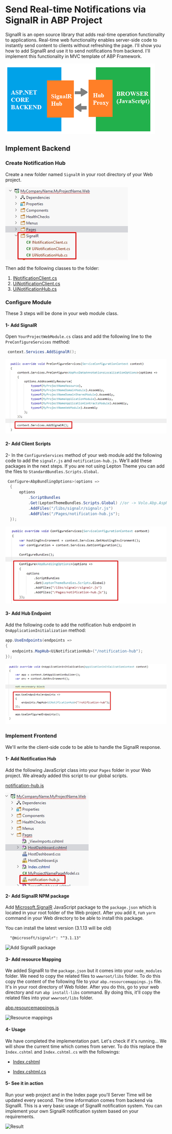 # Send Real-time Notifications via SignalR in ABP Project

SignalR is an open source library that adds real-time operation functionality to applications. Real-time web functionality enables server-side code to instantly send content to clients without refreshing the page. I'll show you how to add SignalR and use it to send notifications from backend. I'll implement this functionality in MVC template of ABP Framework.

![signalr-architecture](signalr-architecture.png)

## Implement Backend

### Create Notification Hub

Create a new folder named `SignalR` in your root directory of your Web project.

![SignalR Folder](signalr-folder.jpg)

Then add the following classes to the folder:

1. [INotificationClient.cs](https://gist.github.com/ebicoglu/f7dc22cca2d353f8bf7f68a03e3395b8#file-inotificationclient-cs)
2. [UiNotificationClient.cs](https://gist.github.com/ebicoglu/f7dc22cca2d353f8bf7f68a03e3395b8#file-uinotificationclient-cs)
3. [UiNotificationHub.cs](https://gist.github.com/ebicoglu/f7dc22cca2d353f8bf7f68a03e3395b8#file-uinotificationhub-cs)

### Configure Module

These 3 steps will be done in your web module class.

#### 1- Add SignalR

Open `YourProjectWebModule.cs` class and add the following line to the `PreConfigureServices` method:

```csharp
 context.Services.AddSignalR();
```



![PreConfigureServices](preconfigureservices.jpg)



#### 2- Add Client Scripts

2- In the `ConfigureServices` method of your web module add the following code to add the `signalr.js` and `notification-hub.js`. We'll add these packages in the next steps. If you are not using Lepton Theme you can add the files to `StandardBundles.Scripts.Global`.

```csharp
 Configure<AbpBundlingOptions>(options =>
  {
      options
          .ScriptBundles
          .Get(LeptonThemeBundles.Scripts.Global) //or -> Volo.Abp.AspNetCore.Mvc.UI.Theme.Shared.Bundling.StandardBundles.Scripts.Global
          .AddFiles("/libs/signalr/signalr.js")
          .AddFiles("/Pages/notification-hub.js");
  });
  ```
 
![Script Bundles](add-script-bundles.jpg)

#### 3- Add Hub Endpoint

Add the following code to add the notification hub endpoint in `OnApplicationInitialization`  method:

```csharp
app.UseEndpoints(endpoints =>
{
   endpoints.MapHub<UiNotificationHub>("/notification-hub");
});
```

![Add endpoint](add-endpoint.jpg)

### Implement Frontend

We'll write the client-side code to be able to handle the SignalR response. 

#### 1- Add Notification Hub 

Add the following JavaScript class into your `Pages` folder in your Web project. We already added this script to our global scripts.

[notification-hub.js](https://gist.github.com/ebicoglu/f7dc22cca2d353f8bf7f68a03e3395b8#file-notification-hub-js)

![notification-hub.js](notification-hub.jpg)

#### 2- Add SignalR NPM package

Add [Microsoft.SignalR](https://www.npmjs.com/package/@microsoft/signalr) JavaScript package to the `package.json` which is located in your root folder of the Web project. After you add it, run `yarn` command in your Web directory to be able to install this package.

You can install the latest version (3.1.13 will be old)
```
  "@microsoft/signalr": "^3.1.13"
````

![Add SignalR package](signalr-package.jpg)

#### 3- Add resource Mapping

We added SignalR to the `package.json` but it comes into your `node_modules` folder. We need to copy the related files to `wwwroot/libs` folder. To do this copy the content of the following file to your `abp.resourcemappings.js` file. It's in your root directory of Web folder. After you do this, go to your web directory and run `abp install-libs` command. By doing this, it'll copy the related files into your `wwwroot/libs` folder.

[abp.resourcemappings.js](https://gist.github.com/ebicoglu/f7dc22cca2d353f8bf7f68a03e3395b8#file-abp-resourcemapping-js)

![Resource mappings](resource-mappings.jpg)

#### 4- Usage

We have completed the implementation part. Let's check if it's running...
We will show the current time which comes from server.
To do this replace the `Index.cshtml` and `Index.cshtml.cs` with the followings:

- [Index.cshtml](https://gist.github.com/ebicoglu/f7dc22cca2d353f8bf7f68a03e3395b8#file-index-cshtml)

- [Index.cshtml.cs](https://gist.github.com/ebicoglu/f7dc22cca2d353f8bf7f68a03e3395b8#file-index-cshtml-cs)


#### 5- See it in action

Run your web project and in the Index page you'll Server Time will be updated every second. The time information comes from backend via SignalR.
This is a very basic usage of SignalR notification system. 
You can implement your own SignalR notification system based on your requirements.

![Result](result.jpg)
